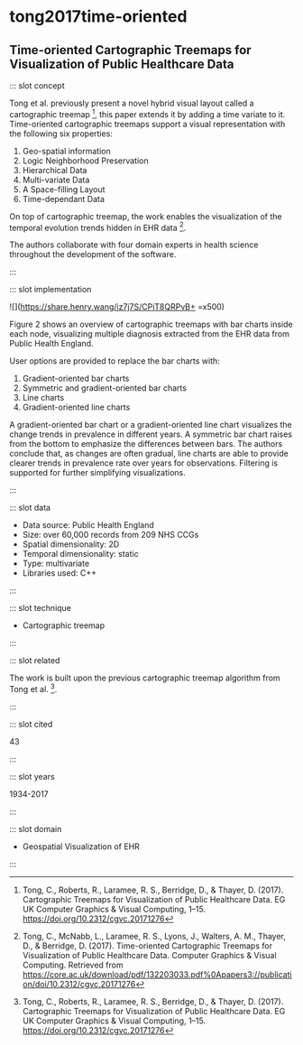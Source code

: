 # tong2017time-oriented

## Time-oriented Cartographic Treemaps for Visualization of Public Healthcare Data

<Paper>

::: slot concept

Tong et al. previously present a novel hybrid visual layout called a cartographic treemap [^O2], this paper extends it by adding a time variate to it. Time-oriented cartographic treemaps support a visual representation with the following six properties:

1. Geo-spatial information
1. Logic Neighborhood Preservation
1. Hierarchical Data
1. Multi-variate Data
1. A Space-filling Layout
1. Time-dependant Data

On top of cartographic treemap, the work enables the visualization of the temporal evolution trends hidden in EHR data [^O].

The authors collaborate with four domain experts in health science throughout the development of the software.

:::

::: slot implementation

<div class="center">

![](https://share.henry.wang/iz7j7S/CPiT8QRPvB+ =x500)

</div>

Figure 2 shows an overview of cartographic treemaps with bar charts inside each node, visualizing multiple diagnosis extracted from the EHR data from Public Health England.

User options are provided to replace the bar charts with:

1. Gradient-oriented bar charts
1. Symmetric and gradient-oriented bar charts
1. Line charts
1. Gradient-oriented line charts

A gradient-oriented bar chart or a gradient-oriented line chart visualizes the change trends in prevalence in different years. A symmetric bar chart raises from the bottom to emphasize the differences between bars. The authors conclude that, as changes are often gradual, line charts are able to provide clearer trends in prevalence rate over years for observations. Filtering is supported for further simplifying visualizations.

:::

::: slot data

- Data source: Public Health England
- Size: over 60,000 records from 209 NHS CCGs
- Spatial dimensionality: 2D
- Temporal dimensionality: static
- Type: multivariate
- Libraries used: C++

:::

::: slot technique

- Cartographic treemap

:::

::: slot related

The work is built upon the previous cartographic treemap algorithm from Tong et al. [^O2].

:::

::: slot cited

43

:::

::: slot years

1934-2017

:::

::: slot domain

- Geospatial Visualization of EHR

:::

</Paper>

[^O]: Tong, C., McNabb, L., Laramee, R. S., Lyons, J., Walters, A. M., Thayer, D., & Berridge, D. (2017). Time-oriented Cartographic Treemaps for Visualization of Public Healthcare Data. Computer Graphics & Visual Computing. Retrieved from https://core.ac.uk/download/pdf/132203033.pdf%0Apapers3://publication/doi/10.2312/cgvc.20171276

[^O2]: Tong, C., Roberts, R., Laramee, R. S., Berridge, D., & Thayer, D. (2017). Cartographic Treemaps for Visualization of Public Healthcare Data. EG UK Computer Graphics & Visual Computing, 1–15. https://doi.org/10.2312/cgvc.20171276

